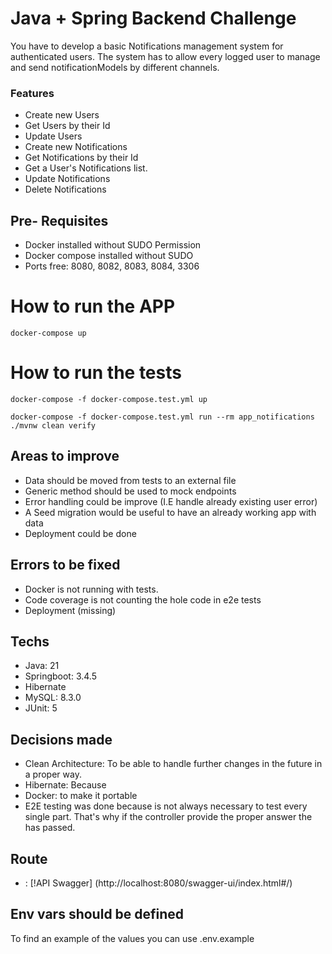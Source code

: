 # Java + Spring Backend Challenge

You have to develop a basic Notifications management system for authenticated users. 
The system has to allow every logged user to manage and send notificationModels by different channels. 

### Features 

- Create new Users 
- Get Users by their Id
- Update Users
- Create new Notifications
- Get Notifications by their Id
- Get a User's Notifications list. 
- Update Notifications 
- Delete Notifications

## Pre- Requisites

- Docker installed without SUDO Permission
- Docker compose installed without SUDO
- Ports free: 8080, 8082, 8083, 8084, 3306

# How to run the APP

```
docker-compose up

```

# How to run the tests

```
docker-compose -f docker-compose.test.yml up

docker-compose -f docker-compose.test.yml run --rm app_notifications ./mvnw clean verify

```

## Areas to improve

- Data should be moved from tests to an external file
- Generic method should be used to mock endpoints
- Error handling could be improve (I.E handle already existing user error)
- A Seed migration would be useful to have an already working app with data
- Deployment could be done

## Errors to be fixed 

- Docker is not running with tests.
- Code coverage is not counting the hole code in e2e tests
- Deployment (missing)

## Techs

- Java: 21
- Springboot: 3.4.5
- Hibernate
- MySQL: 8.3.0
- JUnit: 5

## Decisions made 

- Clean Architecture: To be able to handle further changes in the future in a proper way.
- Hibernate: Because 
- Docker: to make it portable
- E2E testing was done because is not always necessary to test every single part. That's why
if the controller provide the proper answer the has passed.

## Route

- : [!API Swagger] (http://localhost:8080/swagger-ui/index.html#/)

## Env vars should be defined 

To find an example of the values you can use .env.example
